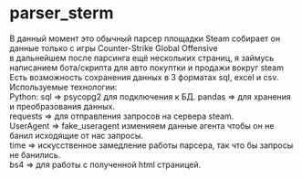 # parser_sterm
В данный момент это обычный парсер площадки Steam собирает он данные только с игры Counter-Strike Global Offensive  
в дальнейшем после парсинга ещё нескольких страниц, я займусь написанием бота/скрипта для авто покуптки и продажи вокруг steam
Есть возможность сохранения данных в 3 форматах sql, excel и csv. 
Используемые технологии:  
Python: 
sql       => psycopg2 для подключения к БД. 
pandas    => для хранения и преобразования данных.  
requests  => для отправления запросов на сервера steam.  
UserAgent => fake_useragent изменияем данные агента чтобы он не банил исходящие от нас запросы.  
time      => искусственное замедление работы парсера, так что бы запросы не банились.  
bs4       => для работы с полученной html страницей. 
